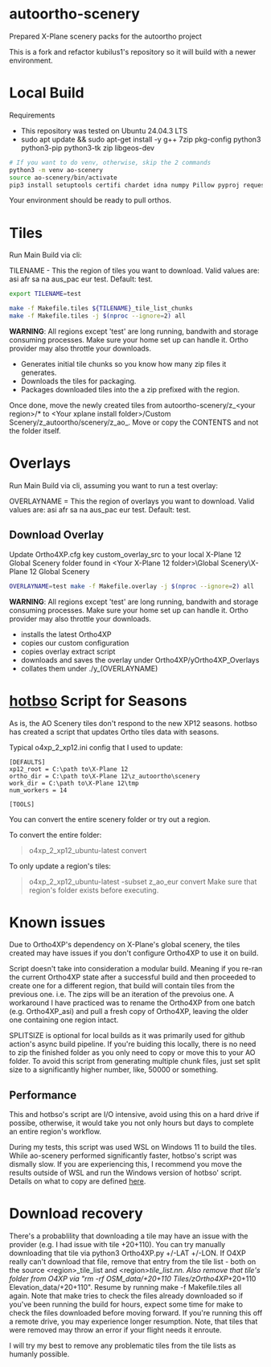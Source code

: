 # autoortho-scenery
Prepared X-Plane scenery packs for the autoortho project

This is a fork and refactor kubilus1's repository so it will build with a newer environment.

# Local Build

Requirements
- This repository was tested on Ubuntu 24.04.3 LTS
- sudo apt update && sudo apt-get install -y g++ 7zip pkg-config python3 python3-pip python3-tk zip libgeos-dev


```bash
# If you want to do venv, otherwise, skip the 2 commands
python3 -m venv ao-scenery
source ao-scenery/bin/activate
pip3 install setuptools certifi chardet idna numpy Pillow pyproj requests Rtree Shapely urllib3 scikit-fmm
```

Your environment should be ready to pull orthos.

# Tiles

Run Main Build via cli:

TILENAME - This the region of tiles you want to download. Valid values are: asi afr sa na aus_pac eur test. Default: test.

```bash
export TILENAME=test

make -f Makefile.tiles ${TILENAME}_tile_list_chunks
make -f Makefile.tiles -j $(nproc --ignore=2) all
```

**WARNING**: All regions except 'test' are long running, bandwith and storage consuming processes. Make sure your home set up can handle it. Ortho provider may also throttle your downloads.

- Generates initial tile chunks so you know how many zip files it generates.
- Downloads the tiles for packaging.
- Packages downloaded tiles into the a zip prefixed with the region.

Once done, move the newly created tiles from autoortho-scenery/z_\<your region>/* to \<Your xplane install folder>/Custom Scenery/z_autoortho/scenery/z_ao_<your region>. Move or copy the CONTENTS and not the folder itself.

# Overlays

Run Main Build via cli, assuming you want to run a test overlay:

OVERLAYNAME = This the region of overlays you want to download. Valid values are: asi afr sa na aus_pac eur test. Default: test. 

## Download Overlay

Update Ortho4XP.cfg key custom_overlay_src to your local X-Plane 12 Global Scenery folder found in <Your X-Plane 12 folder>\Global Scenery\X-Plane 12 Global Scenery

```bash
OVERLAYNAME=test make -f Makefile.overlay -j $(nproc --ignore=2) all
```

**WARNING**: All regions except 'test' are long running, bandwith and storage consuming processes. Make sure your home set up can handle it. Ortho provider may also throttle your downloads.

- installs the latest Ortho4XP
- copies our custom configuration
- copies overlay extract script
- downloads and saves the overlay under Ortho4XP/yOrtho4XP_Overlays
- collates them under ./y_(OVERLAYNAME)

# [hotbso](https://github.com/hotbso/o4xp_2_xp12) Script for Seasons

As is, the AO Scenery tiles don't respond to the new XP12 seasons. hotbso has created a script that updates Ortho tiles data with seasons.

Typical o4xp_2_xp12.ini config that I used to update:
```
[DEFAULTS]
xp12_root = C:\path to\X-Plane 12
ortho_dir = C:\path to\X-Plane 12\z_autoortho\scenery
work_dir = C:\path to\X-Plane 12\tmp
num_workers = 14

[TOOLS]
```

You can convert the entire scenery folder or try out a region. 

To convert the entire folder:
> o4xp_2_xp12_ubuntu-latest convert

To only update a region's tiles:
> o4xp_2_xp12_ubuntu-latest -subset z_ao_eur convert
Make sure that region's folder exists before executing.

# Known issues
Due to Ortho4XP's dependency on X-Plane's global scenery, the tiles created may have issues if you don't configure Ortho4XP to use it on build.

Script doesn't take into consideration a modular build. Meaning if you re-ran the current Ortho4XP state after a successful build and then proceeded to create one for a different region, that build will contain tiles from the previous one. i.e. The zips will be an iteration of the prevoius one. A workaround I have practiced was to rename the Ortho4XP from one batch (e.g. Ortho4XP_asi) and pull a fresh copy of Ortho4XP, leaving the older one containing one region intact.

SPLITSIZE is optional for local builds as it was primarily used for github action's async build pipeline. If you're buiding this locally, there is no need to zip the finished folder as you only need to copy or move this to your AO folder. To avoid this script from generating multiple chunk files, just set split size to a significantly higher number, like, 50000 or something.

## Performance

This and hotbso's script are I/O intensive, avoid using this on a hard drive if possibe, otherwise, it would take you not only hours but days to complete an entire region's workflow.

During my tests, this script was used WSL on Windows 11 to build the tiles. While ao-scenery performed significantly faster, hotbso's script was dismally slow. If you are experiencing this, I recommend you move the results outside of WSL and run the Windows version of hotbso' script. Details on what to copy are defined [here](https://github.com/ch4dwick/autoortho-scenery/blob/11090ca6f77413d789cc69b27e70f495d6a44506/Makefile.tiles#L100).

# Download recovery

There's a probablility that downloading a tile may have an issue with the provider (e.g. I had issue with tile +20+110). You can try manually downloading that tile via python3 Ortho4XP.py +/-LAT +/-LON. If O4XP really can't download that file, remove that entry from the tile list - both on the source \<region>_tile_list and \<region>_tile_list.nn. Also remove that tile's folder from O4XP via "rm -rf OSM_data/+20+110 Tiles/zOrtho4XP_+20+110 Elevation_data/+20+110".  Resume by running make -f Makefile.tiles all again. Note that make tries to check the files already downloaded so if you've been running the build for hours, expect some time for make to check the files downloaded before moving forward. If you're running this off a remote drive, you may experience longer resumption. Note, that tiles that were removed may throw an error if your flight needs it enroute.

I will try my best to remove any problematic tiles from the tile lists as humanly possible.
